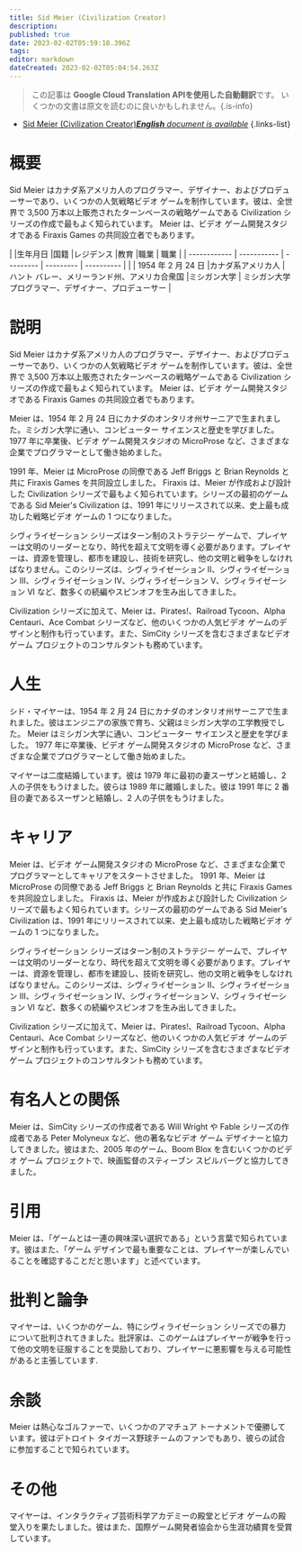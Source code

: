```yaml
---
title: Sid Meier (Civilization Creator)
description: 
published: true
date: 2023-02-02T05:59:18.396Z
tags: 
editor: markdown
dateCreated: 2023-02-02T05:04:54.263Z
---
```


> この記事は **Google Cloud Translation APIを使用した自動翻訳**です。
いくつかの文書は原文を読むのに良いかもしれません。{.is-info}



- [Sid Meier (Civilization Creator)***English** document is available*](/en/Knowledge-base/Dictionary/Person/sid-meier-civilization-creator)
{.links-list}


# 概要

Sid Meier はカナダ系アメリカ人のプログラマー、デザイナー、およびプロデューサーであり、いくつかの人気戦略ビデオ ゲームを制作しています。彼は、全世界で 3,500 万本以上販売されたターンベースの戦略ゲームである Civilization シリーズの作成で最もよく知られています。 Meier は、ビデオ ゲーム開発スタジオである Firaxis Games の共同設立者でもあります。

| |生年月日 |国籍 |レジデンス |教育 |職業 | 職業
| | ------------ | ----------- | --------- | --------- | ---------- |
| | 1954 年 2 月 24 日 |カナダ系アメリカ人 |ハント バレー、メリーランド州、アメリカ合衆国 |ミシガン大学 | ミシガン大学プログラマー、デザイナー、プロデューサー |

# 説明

Sid Meier はカナダ系アメリカ人のプログラマー、デザイナー、およびプロデューサーであり、いくつかの人気戦略ビデオ ゲームを制作しています。彼は、全世界で 3,500 万本以上販売されたターンベースの戦略ゲームである Civilization シリーズの作成で最もよく知られています。 Meier は、ビデオ ゲーム開発スタジオである Firaxis Games の共同設立者でもあります。

Meier は、1954 年 2 月 24 日にカナダのオンタリオ州サーニアで生まれました。ミシガン大学に通い、コンピューター サイエンスと歴史を学びました。 1977 年に卒業後、ビデオ ゲーム開発スタジオの MicroProse など、さまざまな企業でプログラマーとして働き始めました。

1991 年、Meier は MicroProse の同僚である Jeff Briggs と Brian Reynolds と共に Firaxis Games を共同設立しました。 Firaxis は、Meier が作成および設計した Civilization シリーズで最もよく知られています。シリーズの最初のゲームである Sid Meier's Civilization は、1991 年にリリースされて以来、史上最も成功した戦略ビデオ ゲームの 1 つになりました。

シヴィライゼーション シリーズはターン制のストラテジー ゲームで、プレイヤーは文明のリーダーとなり、時代を超えて文明を導く必要があります。プレイヤーは、資源を管理し、都市を建設し、技術を研究し、他の文明と戦争をしなければなりません。このシリーズは、シヴィライゼーション II、シヴィライゼーション III、シヴィライゼーション IV、シヴィライゼーション V、シヴィライゼーション VI など、数多くの続編やスピンオフを生み出してきました。

Civilization シリーズに加えて、Meier は、Pirates!、Railroad Tycoon、Alpha Centauri、Ace Combat シリーズなど、他のいくつかの人気ビデオ ゲームのデザインと制作も行っています。また、SimCity シリーズを含むさまざまなビデオ ゲーム プロジェクトのコンサルタントも務めています。

# 人生

シド・マイヤーは、1954 年 2 月 24 日にカナダのオンタリオ州サーニアで生まれました。彼はエンジニアの家族で育ち、父親はミシガン大学の工学教授でした。 Meier はミシガン大学に通い、コンピューター サイエンスと歴史を学びました。 1977 年に卒業後、ビデオ ゲーム開発スタジオの MicroProse など、さまざまな企業でプログラマーとして働き始めました。

マイヤーは二度結婚しています。彼は 1979 年に最初の妻スーザンと結婚し、2 人の子供をもうけました。彼らは 1989 年に離婚しました。彼は 1991 年に 2 番目の妻であるスーザンと結婚し、2 人の子供をもうけました。

# キャリア

Meier は、ビデオ ゲーム開発スタジオの MicroProse など、さまざまな企業でプログラマーとしてキャリアをスタートさせました。 1991 年、Meier は MicroProse の同僚である Jeff Briggs と Brian Reynolds と共に Firaxis Games を共同設立しました。 Firaxis は、Meier が作成および設計した Civilization シリーズで最もよく知られています。シリーズの最初のゲームである Sid Meier's Civilization は、1991 年にリリースされて以来、史上最も成功した戦略ビデオ ゲームの 1 つになりました。

シヴィライゼーション シリーズはターン制のストラテジー ゲームで、プレイヤーは文明のリーダーとなり、時代を超えて文明を導く必要があります。プレイヤーは、資源を管理し、都市を建設し、技術を研究し、他の文明と戦争をしなければなりません。このシリーズは、シヴィライゼーション II、シヴィライゼーション III、シヴィライゼーション IV、シヴィライゼーション V、シヴィライゼーション VI など、数多くの続編やスピンオフを生み出してきました。

Civilization シリーズに加えて、Meier は、Pirates!、Railroad Tycoon、Alpha Centauri、Ace Combat シリーズなど、他のいくつかの人気ビデオ ゲームのデザインと制作も行っています。また、SimCity シリーズを含むさまざまなビデオ ゲーム プロジェクトのコンサルタントも務めています。

# 有名人との関係

Meier は、SimCity シリーズの作成者である Will Wright や Fable シリーズの作成者である Peter Molyneux など、他の著名なビデオ ゲーム デザイナーと協力してきました。彼はまた、2005 年のゲーム、Boom Blox を含むいくつかのビデオ ゲーム プロジェクトで、映画監督のスティーブン スピルバーグと協力してきました。

# 引用

Meier は、「ゲームとは一連の興味深い選択である」という言葉で知られています。彼はまた、「ゲーム デザインで最も重要なことは、プレイヤーが楽しんでいることを確認することだと思います」と述べています。

# 批判と論争

マイヤーは、いくつかのゲーム、特にシヴィライゼーション シリーズでの暴力について批判されてきました。批評家は、このゲームはプレイヤーが戦争を行って他の文明を征服することを奨励しており、プレイヤーに悪影響を与える可能性があると主張しています.

# 余談

Meier は熱心なゴルファーで、いくつかのアマチュア トーナメントで優勝しています。彼はデトロイト タイガース野球チームのファンでもあり、彼らの試合に参加することで知られています。

# その他

マイヤーは、インタラクティブ芸術科学アカデミーの殿堂とビデオ ゲームの殿堂入りを果たしました。彼はまた、国際ゲーム開発者協会から生涯功績賞を受賞しています。
